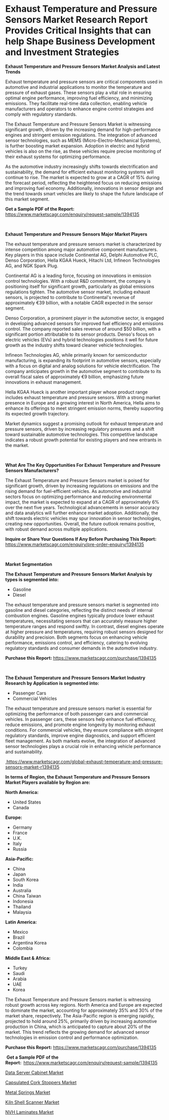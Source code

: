<p><h1>Exhaust Temperature and Pressure Sensors Market Research Report Provides Critical Insights that can help Shape Business Development and Investment Strategies</h1></p><p><strong>Exhaust Temperature and Pressure Sensors Market Analysis and Latest Trends</strong></p>
<p><p>Exhaust temperature and pressure sensors are critical components used in automotive and industrial applications to monitor the temperature and pressure of exhaust gases. These sensors play a vital role in ensuring optimal engine performance, improving fuel efficiency, and minimizing emissions. They facilitate real-time data collection, enabling vehicle manufacturers and operators to enhance engine control strategies and comply with regulatory standards.</p><p>The Exhaust Temperature and Pressure Sensors Market is witnessing significant growth, driven by the increasing demand for high-performance engines and stringent emission regulations. The integration of advanced sensor technologies, such as MEMS (Micro-Electro-Mechanical Systems), is further boosting market expansion. Adoption in electric and hybrid vehicles is also on the rise, as these vehicles require precise monitoring of their exhaust systems for optimizing performance.</p><p>As the automotive industry increasingly shifts towards electrification and sustainability, the demand for efficient exhaust monitoring systems will continue to rise. The market is expected to grow at a CAGR of 15% during the forecast period, reflecting the heightened focus on reducing emissions and improving fuel economy. Additionally, innovations in sensor design and the trend towards smart vehicles are likely to shape the future landscape of this market segment.</p></p>
<p><strong>Get a Sample PDF of the Report:&nbsp;</strong> <a href="https://www.marketscagr.com/enquiry/request-sample/1394135">https://www.marketscagr.com/enquiry/request-sample/1394135</a></p>
<p>&nbsp;</p>
<p><strong>Exhaust Temperature and Pressure Sensors Major Market Players</strong></p>
<p><p>The exhaust temperature and pressure sensors market is characterized by intense competition among major automotive component manufacturers. Key players in this space include Continental AG, Delphi Automotive PLC, Denso Corporation, Hella KGAA Hueck, Hitachi Ltd, Infineon Technologies AG, and NGK Spark Plug.</p><p>Continental AG is a leading force, focusing on innovations in emission control technologies. With a robust R&D commitment, the company is positioning itself for significant growth, particularly as global emissions regulations tighten. The automotive sensor market, including exhaust sensors, is projected to contribute to Continental's revenue of approximately €39 billion, with a notable CAGR expected in the sensor segment.</p><p>Denso Corporation, a prominent player in the automotive sector, is engaged in developing advanced sensors for improved fuel efficiency and emissions control. The company reported sales revenue of around $50 billion, with a significant portion attributable to its sensor products. Denso's focus on electric vehicles (EVs) and hybrid technologies positions it well for future growth as the industry shifts toward cleaner vehicle technologies.</p><p>Infineon Technologies AG, while primarily known for semiconductor manufacturing, is expanding its footprint in automotive sensors, especially with a focus on digital and analog solutions for vehicle electrification. The company anticipates growth in the automotive segment to contribute to its overall fiscal sales of approximately €9 billion, emphasizing future innovations in exhaust management.</p><p>Hella KGAA Hueck is another important player whose product range includes exhaust temperature and pressure sensors. With a strong market presence in Europe and a growing interest in North America, Hella aims to enhance its offerings to meet stringent emission norms, thereby supporting its expected growth trajectory.</p><p>Market dynamics suggest a promising outlook for exhaust temperature and pressure sensors, driven by increasing regulatory pressures and a shift toward sustainable automotive technologies. This competitive landscape indicates a robust growth potential for existing players and new entrants in the market.</p></p>
<p>&nbsp;</p>
<p><strong>What Are The Key Opportunities For Exhaust Temperature and Pressure Sensors Manufacturers?</strong></p>
<p><p>The Exhaust Temperature and Pressure Sensors market is poised for significant growth, driven by increasing regulations on emissions and the rising demand for fuel-efficient vehicles. As automotive and industrial sectors focus on optimizing performance and reducing environmental impact, the market is expected to expand at a CAGR of approximately 6% over the next five years. Technological advancements in sensor accuracy and data analytics will further enhance market adoption. Additionally, the shift towards electric vehicles may spur innovation in sensor technologies, creating new opportunities. Overall, the future outlook remains positive, with robust demand across multiple applications.</p></p>
<p><strong>Inquire or Share Your Questions If Any Before Purchasing This Report:</strong> <a href="https://www.marketscagr.com/enquiry/pre-order-enquiry/1394135">https://www.marketscagr.com/enquiry/pre-order-enquiry/1394135</a></p>
<p>&nbsp;</p>
<p><strong>Market Segmentation</strong></p>
<p><strong>The Exhaust Temperature and Pressure Sensors Market Analysis by types is segmented into:</strong></p>
<p><ul><li>Gasoline</li><li>Diesel</li></ul></p>
<p><p>The exhaust temperature and pressure sensors market is segmented into gasoline and diesel categories, reflecting the distinct needs of internal combustion engines. Gasoline engines typically produce lower exhaust temperatures, necessitating sensors that can accurately measure higher temperature ranges and respond swiftly. In contrast, diesel engines operate at higher pressure and temperatures, requiring robust sensors designed for durability and precision. Both segments focus on enhancing vehicle performance, emissions control, and efficiency, catering to evolving regulatory standards and consumer demands in the automotive industry.</p></p>
<p><strong>Purchase this Report:&nbsp;</strong><a href="https://www.marketscagr.com/purchase/1394135">https://www.marketscagr.com/purchase/1394135</a></p>
<p>&nbsp;</p>
<p><strong>The Exhaust Temperature and Pressure Sensors Market Industry Research by Application is segmented into:</strong></p>
<p><ul><li>Passenger Cars</li><li>Commercial Vehicles</li></ul></p>
<p><p>The exhaust temperature and pressure sensors market is essential for optimizing the performance of both passenger cars and commercial vehicles. In passenger cars, these sensors help enhance fuel efficiency, reduce emissions, and promote engine longevity by monitoring exhaust conditions. For commercial vehicles, they ensure compliance with stringent regulatory standards, improve engine diagnostics, and support efficient fleet management. As both markets evolve, the integration of advanced sensor technologies plays a crucial role in enhancing vehicle performance and sustainability.</p></p>
<p><a href="https://www.marketscagr.com/global-exhaust-temperature-and-pressure-sensors-market-r1394135">&nbsp;https://www.marketscagr.com/global-exhaust-temperature-and-pressure-sensors-market-r1394135</a></p>
<p><strong>In terms of Region, the Exhaust Temperature and Pressure Sensors Market Players available by Region are:</strong></p>
<p>
    <p> <strong> North America: </strong>
        <ul>
            <li>United States</li>
            <li>Canada</li>
        </ul>
        </p> 
    <p> <strong> Europe: </strong>
        <ul>
            <li>Germany</li>
            <li>France</li>
            <li>U.K.</li>
            <li>Italy</li>
            <li>Russia</li>
        </ul>
        </p> 
    <p> <strong> Asia-Pacific: </strong>
        <ul>
            <li>China</li>
            <li>Japan</li>
            <li>South Korea</li>
            <li>India</li>
            <li>Australia</li>
            <li>China Taiwan</li>
            <li>Indonesia</li>
            <li>Thailand</li>
            <li>Malaysia</li>
        </ul>
        </p> 
    <p> <strong> Latin America: </strong>
        <ul>
            <li>Mexico</li>
            <li>Brazil</li>
            <li>Argentina Korea</li>
            <li>Colombia</li>
        </ul>
        </p> 
    <p> <strong> Middle East & Africa: </strong>
        <ul>
            <li>Turkey</li>
            <li>Saudi</li>
            <li>Arabia</li>
            <li>UAE</li>
            <li>Korea</li>
        </ul>
    </p>
    </p>
<p><p>The Exhaust Temperature and Pressure Sensors market is witnessing robust growth across key regions. North America and Europe are expected to dominate the market, accounting for approximately 35% and 30% of the market share, respectively. The Asia-Pacific region is emerging rapidly, projected to hold around 25%, primarily driven by increasing automotive production in China, which is anticipated to capture about 20% of the market. This trend reflects the growing demand for advanced sensor technologies in emission control and performance optimization.</p></p>
<p><strong>Purchase this Report: </strong><a href="https://www.marketscagr.com/purchase/1394135">https://www.marketscagr.com/purchase/1394135</a></p>
<p>&nbsp;<strong>Get a Sample PDF of the Report:&nbsp;&nbsp;</strong><a href="https://www.marketscagr.com/enquiry/request-sample/1394135">https://www.marketscagr.com/enquiry/request-sample/1394135</a></p>
<p><strong></strong></p>
<p><p><a href="https://www.linkedin.com/pulse/data-server-cabinet-market-strategic-insights-product-rcbxc?trackingId=EL%2FxZlcuQ7is4cKVSY9u9w%3D%3D">Data Server Cabinet Market</a></p><p><a href="https://issuu.com/reportprime-2/docs/capsulated-cork-stoppers-market-siz_97046521cfe708">Capsulated Cork Stoppers Market</a></p><p><a href="https://www.linkedin.com/pulse/metal-springs-market-research-report-exploring-size-revenue-in3ee?trackingId=Z79Qd9a%2FR%2Fmv9NBo2A0U5Q%3D%3D">Metal Springs Market</a></p><p><a href="https://www.linkedin.com/pulse/kiln-shell-scanner-market-indicators-size-regional-breakdown-xqj7e?trackingId=UFYimlIxTTyUIBxm%2BtphJA%3D%3D">Kiln Shell Scanner Market</a></p><p><a href="https://issuu.com/reportprime-2/docs/nvh-laminates-market-size-2030.pptx_fe5a6461623a9d">NVH Laminates Market</a></p></p>